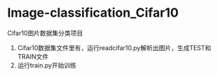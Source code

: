 # Image-classification_Cifar10
Cifar10图片数据集分类项目

1. Cifar10数据集文件里有，运行readcifar10.py解析出图片，生成TEST和TRAIN文件
2. 运行train.py开始训练
